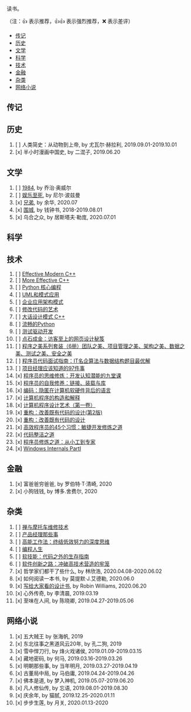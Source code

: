 读书。

（注：:+1: 表示推荐，:+1::+1: 表示强烈推荐，:x: 表示差评）

- [传记](#传记)
- [历史](#历史)
- [文学](#文学)
- [科学](#科学)
- [技术](#技术)
- [金融](#金融)
- [杂类](#杂类)
- [网络小说](#网络小说)

## 传记


## 历史

1. [ ] 人类简史：从动物到上帝, by 尤瓦尔·赫拉利, 2019.09.01-2019.10.01
1. [x] 半小时漫画中国史, by 二混子, 2019.06.20

## 文学

1. [ ] [1984](books/文学/一九八四.pdf), by 乔治·奥威尔
1. [ ] [娱乐至死](books/文学/娱乐至死.pdf), by 尼尔·波兹曼
1. [x] [兄弟](books/文学/兄弟.pdf), by 余华, 2020.07
1. [x] [围城](books/文学/围城.pdf), by 钱钟书, 2018-2019.08.01
1. [x] 乌合之众, by 居斯塔夫·勒庞, 2020.07.01

## 科学


## 技术

1. [ ] [Effective Modern C++](books/技术/EffectiveModernCpp.pdf)
2. [ ] [More Effective C++](books/技术/MoreEffectiveCpp.pdf)
3. [ ] [Python 核心编程](books/技术/Python核心编程（第三版）.pdf)
4. [ ] [UML和模式应用](books/技术/UML和模式应用（中文第三版）.pdf)
5. [ ] [企业应用架构模式](books/技术/企业应用架构模式.pdf)
6. [ ] [修改代码的艺术](books/技术/修改代码的艺术.pdf)
7.  [ ] [大话设计模式 C++](books/技术/大话设计模式C++.pdf)
8.  [ ] [流畅的Python](books/技术/流畅的Python.pdf)
9.  [ ] [测试驱动开发](books/技术/测试驱动开发.pdf)
10. [ ] [点石成金：访客至上的网页设计秘笈](books/技术/点石成金：访客至上的网页设计秘笈.pdf)
11. [ ] [程序之美系列套装（6册）团队之美、项目管理之美、架构之美、数据之美、测试之美、安全之美](books/技术/程序之美系列套装（6册）团队之美、项目管理之美、架构之美、数据之美、测试之美、安全之美.pdf)
12. [ ] [程序员代码面试指南：IT名企算法与数据结构题目最优解](books/技术/程序员代码面试指南：IT名企算法与数据结构题目最优解.pdf)
13. [ ] [项目经理应该知道的97件事](books/技术/项目经理应该知道的97件事.pdf)
14. [x] [程序员的思维修炼：开发认知潜能的九堂课](books/技术/程序员的思维修炼：开发认知潜能的九堂课.pdf)
15. [x] [程序员的自我修养：链接、装载与库](books/技术/程序员的自我修养：链接、装载与库.pdf)
16. [x] [编码：隐匿在计算机软硬件背后的语言](books/技术/编码：隐匿在计算机软硬件背后的语言.pdf)
17. [x] [计算机程序的构造和解释](books/技术/计算机程序的构造和解释.pdf)
18. [x] [计算机程序设计艺术（第一卷）](books/技术/计算机程序设计艺术（第一卷）.pdf)
19. [x] [重构：改善既有代码的设计(第2版)](books/技术/重构：改善既有代码的设计(第2版).pdf)
20. [x] [重构：改善既有代码的设计](books/技术/重构：改善既有代码的设计.pdf)
21. [x] [高效程序员的45个习惯：敏捷开发修炼之道](books/技术/高效程序员的45个习惯：敏捷开发修炼之道.pdf)
22. [x] [代码整洁之道](books/技术/代码整洁之道.pdf)
23. [x] [程序员修炼之道：从小工到专家](books/技术/程序员修炼之道：从小工到专家.pdf)
24. [x] [Windows Internals PartI](books/技术/UML和模式应用（中文第三版）.pdf)

## 金融

1. [x] 富爸爸穷爸爸, by 罗伯特·T·清崎, 2020
1. [x] 小狗钱钱, by 博多.舍费尔, 2020

## 杂类

1. [ ] [禅与摩托车维修技术](books/杂类/禅与摩托车维修艺术.pdf)
2. [ ] [产品经理那些事](books/杂类/产品经理那些事儿.pdf)
3. [ ] [高能工作法：终结低效努力的深度思维](books/杂类/高能工作法：终结低效努力的深度思维.pdf)
4. [ ] [编程人生](books/杂类/编程人生.pdf)
5. [ ] [软技能：代码之外的生存指南](books/杂类/软技能：代码之外的生存指南.pdf)
6. [ ] [软件创新之路：冲破高技术营造的牢笼](books/杂类/软件创新之路：冲破高技术营造的牢笼.pdf)
7. [x] 哲学家们都干了些什么, by 林欣浩, 2020.04.08-2020.06.02
8. [x] 如何阅读一本书, by 莫提默·J.艾德勒, 2020.06.0
9. [x] [写给大家看的设计书](books/杂类/写给大家看的设计书.pdf), by Robin Williams, 2020.06.20
10. [x] 心外传奇, by 李清晨, 2019.03.19
11. [x] 至味在人间, by 陈晓卿, 2019.04.27-2019.05.06

## 网络小说

1. [x] 五大贼王 by 张海帆, 2019
1. [x] 东北往事之黑道风云20年, by 孔二狗, 2019
1. [x] 雪中悍刀行, by 烽火戏诸侯, 2019.01.09-2019.03.15
1. [x] 藏地密码, by 何马, 2019.03.16-2019.03.26
1. [x] 明朝那些事, by 当年明月, 2019.03.27-2019.04.19
1. [x] 古董局中局, by 马伯庸, 2019.04.24-2019.04.26
1. [x] 佛本是道, by 梦入神机, 2019.05.07-2019.06.20
1. [x] 凡人修仙传, by 忘语, 2019.08.01-2019.08.30
1. [x] 庆余年, by 猫腻, 2019.12.25-2020.01.11
1. [x] 步步生莲, by 月关, 2020.01.13-2020
